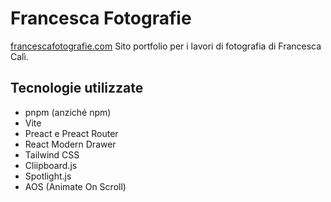 # Francesca Fotografie
[francescafotografie.com](francescafotografie.com)
Sito portfolio per i lavori di fotografia di Francesca Calì.

## Tecnologie utilizzate
- pnpm (anziché npm)
- Vite
- Preact e Preact Router
- React Modern Drawer
- Tailwind CSS
- Cliipboard.js
- Spotlight.js
- AOS (Animate On Scroll)